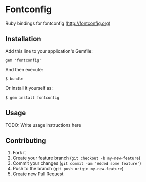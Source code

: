 # Fontconfig

Ruby bindings for fontconfig (http://fontconfig.org)

## Installation

Add this line to your application's Gemfile:

    gem 'fontconfig'

And then execute:

    $ bundle

Or install it yourself as:

    $ gem install fontconfig

## Usage

TODO: Write usage instructions here

## Contributing

1. Fork it
2. Create your feature branch (`git checkout -b my-new-feature`)
3. Commit your changes (`git commit -am 'Added some feature'`)
4. Push to the branch (`git push origin my-new-feature`)
5. Create new Pull Request
